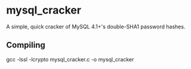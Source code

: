# mysql_cracker
A simple, quick cracker of MySQL 4.1+'s double-SHA1 password hashes.

## Compiling

gcc -lssl -lcrypto mysql_cracker.c -o mysql_cracker
